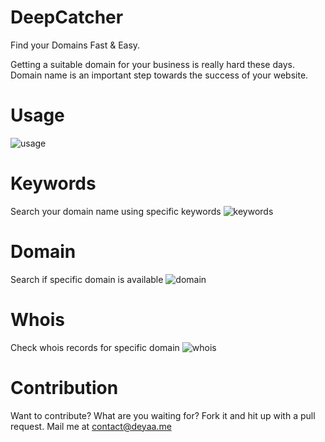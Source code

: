 # DeepCatcher
Find your Domains Fast & Easy.

Getting a suitable domain for your business is really hard these days.
Domain name is an important step towards the success of your website.

# Usage
![usage](https://user-images.githubusercontent.com/16267182/37245091-b92dd9f4-249b-11e8-8cad-fa34f1fed241.PNG)

# Keywords
Search your domain name using specific keywords
![keywords](https://user-images.githubusercontent.com/16267182/37245055-2995b87a-249b-11e8-8e55-0852b3139775.PNG)

# Domain
Search if specific domain is available
![domain](https://user-images.githubusercontent.com/16267182/37245054-27ae2dee-249b-11e8-89b4-3a0458da465e.PNG)

# Whois
Check whois records for specific domain
![whois](https://user-images.githubusercontent.com/16267182/37245053-26491a4a-249b-11e8-9444-124fe5ec0acf.PNG)

# Contribution
Want to contribute? What are you waiting for? Fork it and hit up with a pull request. Mail me at contact@deyaa.me
